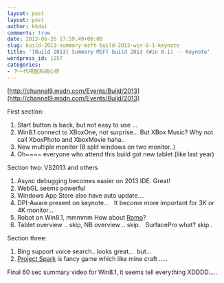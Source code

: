 ```yaml
---
layout: post
layout: post
author: kkdai
comments: true
date: 2013-06-26 17:59:49+00:00
slug: build-2013-summary-msft-build-2013-win-8-1-keynote
title: '[Build 2013] Summary MSFT build 2013 (Win 8.1) -- Keynote'
wordpress_id: 1257
categories:
- 下一代視窗系統心得
---
```


[http://channel9.msdn.com/Events/Build/2013](http://channel9.msdn.com/Events/Build/2013)




  





First section:  
1. Start button is back, but not easy to use ...  
2. Win8.1 connect to XBoxOne, not surprise... But XBox Music? Why not call XboxPhoto and XboxMovie haha..  
3. New multiple monitor (8 split windows on two monitor..)  
4. Oh~~~~ everyone who attend this build got new tablet (like last year) 




Section two: VS2013 and others  
1. Async debugging becomes easier on 2013 IDE. Great!  
2. WebGL seems powerful  
3. Windows App Store also have auto update....  
4. DPI-Aware present on keynote…   It become more important for 3K or 4K monitor...  
5. Robot on Win8.1, mmmmm How about [Romo](http://www.ted.com/talks/keller_rinaudo_a_mini_robot_powered_by_your_phone.html)?   
6. Tablet overview .. skip, NB overview .. skip.   SurfacePro what? skip..




Section three:  
1. Bing support voice search.. looks great…  but…  
2. [Project Spark](http://en.wikipedia.org/wiki/Project_Spark) is fancy game which like mine craft ….. 




Final 60 sec summary video for Win8.1, it seems tell everything XDDDD…..
